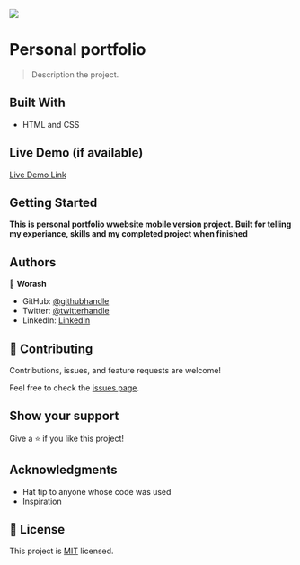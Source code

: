 
![](https://img.shields.io/badge/Microverse-blueviolet)

# Personal portfolio

> Description the project.
## Built With

- HTML and CSS


## Live Demo (if available)

[Live Demo Link](https://livedemo.com)


## Getting Started

**This is personal portfolio wwebsite mobile version project.**
**Built  for telling my experiance, skills and my completed project when finished**







## Authors

👤 **Worash**

- GitHub: [@githubhandle](https://github.com/worashf)
- Twitter: [@twitterhandle](https://twitter.com/WorashAboche)
- LinkedIn: [LinkedIn](https://www.linkedin.com/in/worash-abocherugn-a02219154/)



## 🤝 Contributing

Contributions, issues, and feature requests are welcome!

Feel free to check the [issues page](../../issues/).

## Show your support

Give a ⭐️ if you like this project!

## Acknowledgments

- Hat tip to anyone whose code was used
- Inspiration


## 📝 License

This project is [MIT](./MIT.md) licensed.